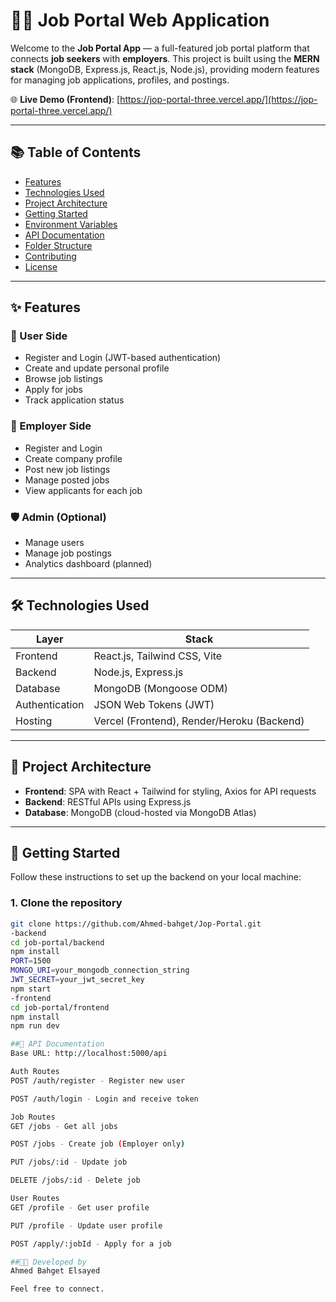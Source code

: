 # 🧑‍💼 Job Portal Web Application

Welcome to the **Job Portal App** — a full-featured job portal platform that connects **job seekers** with **employers**. This project is built using the **MERN stack** (MongoDB, Express.js, React.js, Node.js), providing modern features for managing job applications, profiles, and postings.

🌐 **Live Demo (Frontend)**: [https://jop-portal-three.vercel.app/](https://jop-portal-three.vercel.app/)

---

## 📚 Table of Contents

- [Features](#-features)
- [Technologies Used](#-technologies-used)
- [Project Architecture](#-project-architecture)
- [Getting Started](#-getting-started)
- [Environment Variables](#-environment-variables)
- [API Documentation](#-api-documentation)
- [Folder Structure](#-folder-structure)
- [Contributing](#-contributing)
- [License](#-license)

---

## ✨ Features

### 👤 User Side
- Register and Login (JWT-based authentication)
- Create and update personal profile
- Browse job listings
- Apply for jobs
- Track application status

### 🏢 Employer Side
- Register and Login
- Create company profile
- Post new job listings
- Manage posted jobs
- View applicants for each job

### 🛡️ Admin (Optional)
- Manage users
- Manage job postings
- Analytics dashboard (planned)

---

## 🛠 Technologies Used

| Layer        | Stack                            |
|--------------|----------------------------------|
| Frontend     | React.js, Tailwind CSS, Vite     |
| Backend      | Node.js, Express.js              |
| Database     | MongoDB (Mongoose ODM)           |
| Authentication | JSON Web Tokens (JWT)         |
| Hosting      | Vercel (Frontend), Render/Heroku (Backend) |

---

## 🧱 Project Architecture

- **Frontend**: SPA with React + Tailwind for styling, Axios for API requests
- **Backend**: RESTful APIs using Express.js
- **Database**: MongoDB (cloud-hosted via MongoDB Atlas)

---

## 🚀 Getting Started

Follow these instructions to set up the backend on your local machine:

### 1. Clone the repository

```bash
git clone https://github.com/Ahmed-bahget/Jop-Portal.git
-backend
cd job-portal/backend
npm install
PORT=1500
MONGO_URI=your_mongodb_connection_string
JWT_SECRET=your_jwt_secret_key
npm start
-frontend
cd job-portal/frontend
npm install
npm run dev

##🔐 API Documentation
Base URL: http://localhost:5000/api

Auth Routes
POST /auth/register - Register new user

POST /auth/login - Login and receive token

Job Routes
GET /jobs - Get all jobs

POST /jobs - Create job (Employer only)

PUT /jobs/:id - Update job

DELETE /jobs/:id - Delete job

User Routes
GET /profile - Get user profile

PUT /profile - Update user profile

POST /apply/:jobId - Apply for a job

##👨‍💻 Developed by
Ahmed Bahget Elsayed

Feel free to connect.
